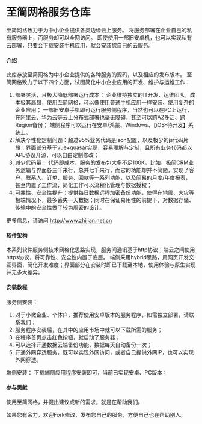 # 至简网格服务仓库
至简网格致力于为中小企业提供各类边缘云上服务。
将服务部署在企业自己的私有服务器上，而服务却可以全网访问。
即使使用一部旧安卓机，也可以实现私有云部署，只要会下载安装手机应用，就会安装您自己的云服务。

#### 介绍
此库存放至简网格为中小企业提供的各种服务的源码，以及相应的发布版本。
至简网格致力于以下四个方面，试图简化中小企业应用的开发、维护与运维工作：
1.  部署灵活，且极大降低部署运行成本：
企业维持独立的IT开发、运维团队，成本极其高昂，使用至简网格，可以像使用普通手机应用一样安装、使用复杂的企业应用；
一部旧安卓手机即可运行服务侧程序，当然也可以在PC上运行，在阿里云、华为云等云上分布式部署也毫无障碍，甚至可以跨AZ多活、跨Region备份；
端侧程序可以运行在安卓/鸿蒙、Windows、【iOS-待开发】系统上。
2.  解决个性化定制问题：超过95%业务代码是json配置，以及极少的js代码片段；界面部分基于vue+quasar实现，容易理解与定制，且所有业务代码都以APL协议开源，可以自由定制修改；
3.  减少代码量：
代码即成本，服务的发布包大多不足100K。比如，极简CRM业务逻辑与界面各三千来行，总共七千来行，而它的功能却并不简陋，实现了客户、联系人、订单、服务、回款等一系列功能，以及简易的月度/年度报表，甚至内置了工作流，简化工作可以流程化管理与数据授权；
4.  可靠性、安全性提升：提供每日数据远程加密备份功能，使得在地震、火灾等极端情况下，最多丢失一天数据；同时在保证易用性的前提下，对数据存储、传输中的安全性做了较为周密的设计。

更多信息，请访问 http://www.zhijian.net.cn

#### 软件架构
本系列软件服务侧技术网格化思路实现，服务间通讯基于http协议；端云之间使用https协议，将可靠性、安全性内置于底层。
端侧采用hybrid思路，用网页开发交互界面，简化开发难度；界面部分在安装时即已下载至本地，使用体验与原生实现并无多大差异。


#### 安装教程
服务侧安装：
1.  对于小微企业、个体户，推荐使用安卓版本的服务程序，如需独立部署，请联系我们；
2.  服务程序安装后，在其中的应用市场中就可以下载所需的服务；
3.  在程序首页点击红色按钮，就启动了服务器；
4.  可以选择开通数据云端备份功能，数据每天自动备份一次；
5.  开通外网穿透服务，既可以实现外网访问，或者自己提供外网IP，也可以实现外网穿透。

端侧安装：
下载端侧应用程序安装即可，当前已实现安卓、PC版本；


#### 参与贡献

使用至简网格，并提出建议或新的需求，就是在帮助我们。

如果您有余力，欢迎Fork修改、发布您自己的服务，方便自己也在帮助别人。
